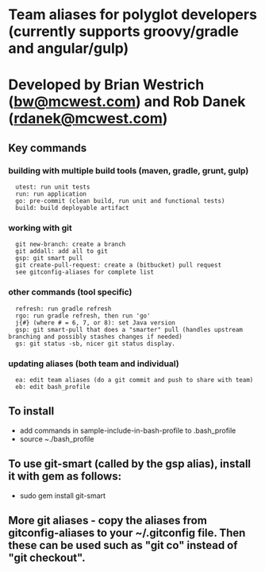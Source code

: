 # Team aliases for polyglot developers (currently supports groovy/gradle and angular/gulp) 
# Developed by Brian Westrich (bw@mcwest.com) and Rob Danek (rdanek@mcwest.com) 

## Key commands
### building with multiple build tools (maven, gradle, grunt, gulp) 
      utest: run unit tests
      run: run application
      go: pre-commit (clean build, run unit and functional tests)
      build: build deployable artifact 
      
### working with git 
      git new-branch: create a branch
      git addall: add all to git
      gsp: git smart pull
      git create-pull-request: create a (bitbucket) pull request
      see gitconfig-aliases for complete list

### other commands (tool specific)
      refresh: run gradle refresh 
      rgo: run gradle refresh, then run 'go'
      j{#} (where # = 6, 7, or 8): set Java version
      gsp: git smart-pull that does a "smarter" pull (handles upstream branching and possibly stashes changes if needed)
      gs: git status -sb, nicer git status display.

### updating aliases (both team and individual)
      ea: edit team aliases (do a git commit and push to share with team)
      eb: edit bash_profile
      
## To install
* add commands in sample-include-in-bash-profile to .bash_profile
* source ~./bash_profile

## To use git-smart (called by the gsp alias), install it with gem as follows:
* sudo gem install git-smart

## More git aliases - copy the aliases from gitconfig-aliases to your ~/.gitconfig file.  Then these can be used such as "git co" instead of "git checkout".

